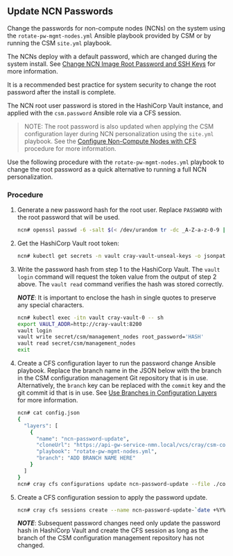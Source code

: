 ## Update NCN Passwords

Change the passwords for non-compute nodes (NCNs) on the system using the
`rotate-pw-mgmt-nodes.yml` Ansible playbook provided by CSM or by running
the CSM `site.yml` playbook.

The NCNs deploy with a default password, which are changed during the system
install. See [Change NCN Image Root Password and SSH Keys](Change_NCN_Image_Root_Password_and_SSH_Keys.md)
for more information.

It is a recommended best practice for system security to change the root
password after the install is complete.

The NCN root user password is stored in the HashiCorp Vault instance, and
applied with the `csm.password` Ansible role via a CFS session.

> NOTE: The root password is also updated when applying the CSM configuration
layer during NCN personalization using the `site.yml` playbook. See the
[Configure Non-Compute Nodes with CFS](../CSM_product_management/Configure_Non-Compute_Nodes_with_CFS.md#set_root_password)
procedure for more information.

Use the following procedure with the `rotate-pw-mgmt-nodes.yml` playbook to
change the root password as a quick alternative to running a full NCN
personalization.

### Procedure

1. Generate a new password hash for the root user. Replace `PASSWORD` with the
   root password that will be used.

   ```bash
   ncn# openssl passwd -6 -salt $(< /dev/urandom tr -dc _A-Z-a-z-0-9 | head -c4) PASSWORD
   ```

1. Get the HashiCorp Vault root token:

   ```bash
   ncn# kubectl get secrets -n vault cray-vault-unseal-keys -o jsonpath='{.data.vault-root}' | base64 -d; echo
   ```

1. Write the password hash from step 1 to the HashiCorp Vault. The `vault login`
   command will request the token value from the output of step 2 above. The
   `vault read` command verifies the hash was stored correctly.

   ***NOTE***: It is important to enclose the hash in single quotes to preserve
   any special characters.

   ```bash
   ncn# kubectl exec -itn vault cray-vault-0 -- sh
   export VAULT_ADDR=http://cray-vault:8200
   vault login
   vault write secret/csm/management_nodes root_password='HASH'
   vault read secret/csm/management_nodes
   exit
   ```

1. Create a CFS configuration layer to run the password change Ansible playbook.
   Replace the branch name in the JSON below with the branch in the CSM
   configuration management Git repository that is in use. Alternatively, the
   `branch` key can be replaced with the `commit` key and the git commit id
   that is in use. See [Use Branches in Configuration Layers](#operations/configuration_management/Configuration_Layers.md)
   for more information.

   ```bash
   ncn# cat config.json
   {
     "layers": [
       {
         "name": "ncn-password-update",
         "cloneUrl": "https://api-gw-service-nmn.local/vcs/cray/csm-config-management.git",
         "playbook": "rotate-pw-mgmt-nodes.yml",
         "branch": "ADD BRANCH NAME HERE"
       }
     ]
   }
   ncn# cray cfs configurations update ncn-password-update --file ./config.json
   ```

1. Create a CFS configuration session to apply the password update.
   
   ```bash
   ncn# cray cfs sessions create --name ncn-password-update-`date +%Y%m%d%H%M%S` --configuration-name ncn-password-update
   ```

   ***NOTE***: Subsequent password changes need only update the password hash in
   HashiCorp Vault and create the CFS session as long as the branch of the CSM
   configuration management repository has not changed.

